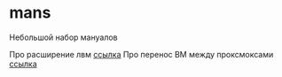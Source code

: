 
# mans

Небольшой набор мануалов

Про расширение лвм [ссылка](https://github.com/adera9554/mans/blob/master/lvm.md)
Про перенос ВМ между проксмоксами [ссылка](https://github.com/adera9554/mans/blob/master/pve-replace-vm.md)


